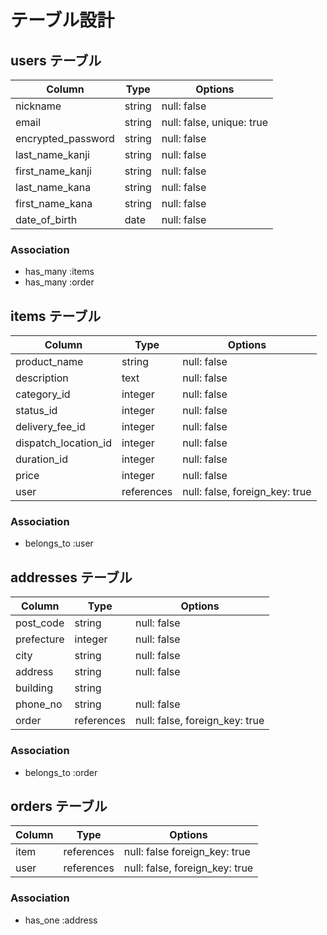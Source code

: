 # テーブル設計

## users テーブル

| Column                | Type   | Options                   |
| --------------------- | ------ | ------------------------- |
| nickname              | string | null: false               |
| email                 | string | null: false, unique: true |
| encrypted_password    | string | null: false               |
| last_name_kanji       | string | null: false               |
| first_name_kanji      | string | null: false               |
| last_name_kana        | string | null: false               |
| first_name_kana       | string | null: false               |
| date_of_birth         | date   | null: false               |

### Association

- has_many :items
- has_many :order


## items テーブル

| Column               | Type       | Options                        |
| -------------------- | ---------- | ------------------------------ |
| product_name         | string     | null: false                    |
| description          | text       | null: false                    |
| category_id          | integer    | null: false                    |
| status_id            | integer    | null: false                    |
| delivery_fee_id      | integer    | null: false                    |
| dispatch_location_id | integer    | null: false                    |
| duration_id          | integer    | null: false                    |
| price                | integer    | null: false                    |
| user                 | references | null: false, foreign_key: true |

### Association

- belongs_to :user


## addresses テーブル

| Column     | Type       | Options                        |
| ---------- | ---------- | ------------------------------ |
| post_code  | string     | null: false                    |
| prefecture | integer    | null: false                    |
| city       | string     | null: false                    |
| address    | string     | null: false                    |
| building   | string     |                                |
| phone_no   | string     | null: false                    |
| order      | references | null: false, foreign_key: true |

### Association

- belongs_to :order


## orders テーブル

| Column | Type       | Options                        |
| ------ | ---------- | ------------------------------ |
| item   | references | null: false  foreign_key: true |
| user   | references | null: false, foreign_key: true |

### Association

- has_one :address
